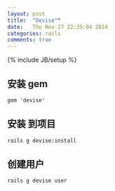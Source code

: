 ```yaml
---
layout: post
title:  "Devise""
date:   Thu Nov 27 22:25:04 2014
categories: rails
comments: true
---
```

{% include JB/setup %}

## 安装 gem 
~~~~~~~~html  
gem 'devise' 
~~~~~~~~

## 安装 到项目 
~~~~~~~~html  
rails g devise:install  
~~~~~~~~

## 创建用户 
~~~~~~~~shell  
rails g devise user 
~~~~~~~~




